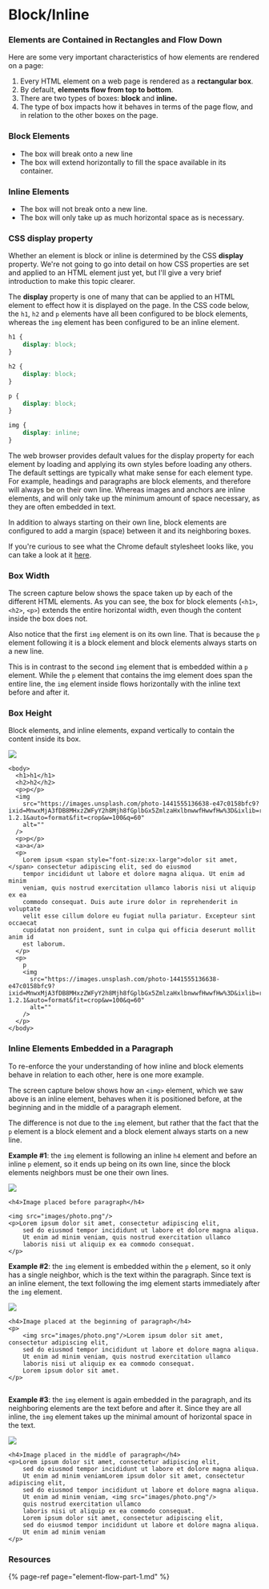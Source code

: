 # Block/Inline

### Elements are Contained in Rectangles and Flow Down 

Here are some very important characteristics of how elements are rendered on a page:

1. Every HTML element on a web page is rendered as a **rectangular box**. 
2. By default, **elements flow from top to bottom**. 
3. There are two types of boxes: **block** and **inline.**
4. The type of box impacts how it behaves in terms of the page flow, and in relation to the other boxes on the page.

### Block Elements

* The box will break onto a new line 
* The box will extend horizontally to fill the space available in its container.

### Inline Elements

* The box will not break onto a new line.
* The box will only take up as much horizontal space as is necessary.

###  CSS display property

Whether an element is block or inline is determined by the CSS **display** property. We're not going to go into detail on how CSS properties are set and applied to an HTML element just yet, but I'll give a very brief introduction to make this topic clearer.

The **display** property is one of many that can be applied to an HTML element to effect how it is displayed on the page.  In the CSS code below, the `h1`, `h2` and `p` elements have all been configured to be block elements, whereas the `img` element has been configured to be an inline element.

```css
h1 {
    display: block;
}

h2 {
    display: block;
}

p {
    display: block;
}

img {
    display: inline;
}
```

The web browser provides default values for the display property for each element by loading and applying its own styles before loading any others. The default settings are typically what make sense for each element type. For example, headings and paragraphs are block elements, and therefore will always be on their own line. Whereas images and anchors are inline elements, and will only take up the minimum amount of space necessary, as they are often embedded in text.

In addition to always starting on their own line, block elements are configured to add a margin \(space\) between it and its neighboring boxes.

If you're curious to see what the Chrome default stylesheet looks like, you can take a look at it [here](../../appendix/chrome-default-stylesheet.md).

### Box Width

The screen capture below shows the space taken up by each of the different HTML elements. As you can see, the box for block elements \(`<h1>`, `<h2>`, `<p>`\) extends the entire horizontal width, even though the content inside the box does not.

Also notice that the first `img` element is on its own line. That is because the `p` element following it is a block element and block elements always starts on a new line. 

This is in contrast to the second `img` element that is embedded within a `p` element. While the `p` element that contains the img element does span the entire line, the `img` element inside flows horizontally with the inline text before and after it. 

### Box Height

Block elements, and inline elements, expand vertically to contain the content inside its box.

![](../../.gitbook/assets/image%20%28234%29.png)

```markup
<body>
  <h1>h1</h1>
  <h2>h2</h2>
  <p>p</p>
  <img
    src="https://images.unsplash.com/photo-1441555136638-e47c0158bfc9?ixid=MnwxMjA3fDB8MHxzZWFyY2h8Mjh8fGplbGx5ZmlzaHxlbnwwfHwwfHw%3D&ixlib=rb-1.2.1&auto=format&fit=crop&w=100&q=60"
    alt=""
  />
  <p>p</p>
  <a>a</a>
  <p>
    Lorem ipsum <span style="font-size:xx-large">dolor sit amet,</span> consectetur adipiscing elit, sed do eiusmod
    tempor incididunt ut labore et dolore magna aliqua. Ut enim ad minim
    veniam, quis nostrud exercitation ullamco laboris nisi ut aliquip ex ea
    commodo consequat. Duis aute irure dolor in reprehenderit in voluptate
    velit esse cillum dolore eu fugiat nulla pariatur. Excepteur sint occaecat
    cupidatat non proident, sunt in culpa qui officia deserunt mollit anim id
    est laborum.
  </p>
  <p>
    p
    <img
      src="https://images.unsplash.com/photo-1441555136638-e47c0158bfc9?ixid=MnwxMjA3fDB8MHxzZWFyY2h8Mjh8fGplbGx5ZmlzaHxlbnwwfHwwfHw%3D&ixlib=rb-1.2.1&auto=format&fit=crop&w=100&q=60"
      alt=""
    />
  </p>
</body>
```

### 

### Inline Elements Embedded in a Paragraph

To re-enforce the your understanding of how inline and block elements behave in relation to each other, here is one more example.

The screen capture below shows how an `<img>` element, which we saw above is an inline element, behaves when it is positioned before, at the beginning and in the middle of a paragraph element. 

The difference is not due to the `img` element, but rather that the fact that the `p` element is a block element and a block element always starts on a new line. 

**Example \#1**: the `img` element is following an inline `h4` element and before an inline `p` element, so it ends up being on its own line, since the block elements neighbors must be one their own lines.

![](../../.gitbook/assets/image%20%28241%29.png)

```markup
<h4>Image placed before paragraph</h4>

<img src="images/photo.png"/>
<p>Lorem ipsum dolor sit amet, consectetur adipiscing elit, 
    sed do eiusmod tempor incididunt ut labore et dolore magna aliqua. 
    Ut enim ad minim veniam, quis nostrud exercitation ullamco 
    laboris nisi ut aliquip ex ea commodo consequat.  
</p>
```

**Example \#2**: the `img` element is embedded within the `p` element, so it only has a single neighbor, which is the text within the paragraph. Since text is an inline element, the text following the img element starts immediately after the `img` element.

![](../../.gitbook/assets/image%20%28214%29.png)

```markup
<h4>Image placed at the beginning of paragraph</h4>
<p>
    <img src="images/photo.png"/>Lorem ipsum dolor sit amet, consectetur adipiscing elit, 
    sed do eiusmod tempor incididunt ut labore et dolore magna aliqua. 
    Ut enim ad minim veniam, quis nostrud exercitation ullamco 
    laboris nisi ut aliquip ex ea commodo consequat. 
    Lorem ipsum dolor sit amet. 
</p>
    
```

**Example \#3**: the `img` element is again embedded in the paragraph, and its neighboring elements are the text before and after it. Since they are all inline, the `img` element takes up the minimal amount of horizontal space in the text.

![](../../.gitbook/assets/image%20%28216%29.png)

```markup
<h4>Image placed in the middle of paragraph</h4>
<p>Lorem ipsum dolor sit amet, consectetur adipiscing elit, 
    sed do eiusmod tempor incididunt ut labore et dolore magna aliqua. 
    Ut enim ad minim veniamLorem ipsum dolor sit amet, consectetur adipiscing elit, 
    sed do eiusmod tempor incididunt ut labore et dolore magna aliqua. 
    Ut enim ad minim veniam, <img src="images/photo.png"/>
    quis nostrud exercitation ullamco 
    laboris nisi ut aliquip ex ea commodo consequat.
    Lorem ipsum dolor sit amet, consectetur adipiscing elit, 
    sed do eiusmod tempor incididunt ut labore et dolore magna aliqua. 
    Ut enim ad minim veniam 
</p>
```

### Resources

{% page-ref page="element-flow-part-1.md" %}

